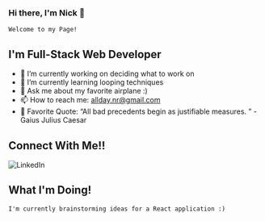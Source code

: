 ### Hi there, I'm Nick 👋
    Welcome to my Page!


## I'm Full-Stack Web Developer 
- 🔭 I’m currently working on deciding what to work on 
- 🌱 I’m currently learning looping techniques
- 💬 Ask me about my favorite airplane :)
- 📫 How to reach me: allday.nr@gmail.com
- 🔖 Favorite Quote: “All bad precedents begin as justifiable measures. ” - Gaius Julius Caesar

## Connect With Me!!
<img alt="LinkedIn" src="https://img.shields.io/badge/LinkedIn-0077B5?style=for-the-badge&logo=linkedin&logoColor=white" />

## What I'm Doing!
    I'm currently brainstorming ideas for a React application :)